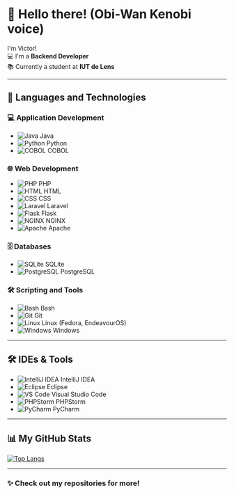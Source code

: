 # 👋 Hello there! (Obi-Wan Kenobi voice)

I'm Victor!  
💻 I'm a **Backend Developer**  
📚 Currently a student at **IUT de Lens**

---

## 🚀 Languages and Technologies

### 💻 Application Development
- ![Java](./icon/java.png) Java  
- ![Python](./icon/python.png) Python  
- ![COBOL](./icon/cobol.png) COBOL

### 🌐 Web Development
- ![PHP](./icon/php.png) PHP  
- ![HTML](./icon/html.png) HTML  
- ![CSS](./icon/css.png) CSS  
- ![Laravel](./icon/laravel.png) Laravel  
- ![Flask](./icon/flask.png) Flask  
- ![NGINX](./icon/nginx.png) NGINX  
- ![Apache](./icon/apache.png) Apache  

### 🗄️ Databases
- ![SQLite](./icon/sqlite.png) SQLite  
- ![PostgreSQL](./icon/psql.png) PostgreSQL  

### 🛠️ Scripting and Tools
- ![Bash](./icon/bash.png) Bash  
- ![Git](./icon/git.png) Git  
- ![Linux](./icon/linux.png) Linux (Fedora, EndeavourOS)  
- ![Windows](./icon/windows.png) Windows  

---

## 🛠️ IDEs & Tools
- ![IntelliJ IDEA](./icon/idea.png) IntelliJ IDEA  
- ![Eclipse](./icon/eclipse.png) Eclipse  
- ![VS Code](./icon/vscode.png) Visual Studio Code  
- ![PHPStorm](./icon/phpstorm.png) PHPStorm  
- ![PyCharm](./icon/pycharm.png) PyCharm  

---

## 📊 My GitHub Stats

[![Top Langs](https://github-readme-stats.vercel.app/api/top-langs/?username=VictorWbnE&layout=compact)](https://github.com/anuraghazra/github-readme-stats)

---

### ✨ Check out my repositories for more!
